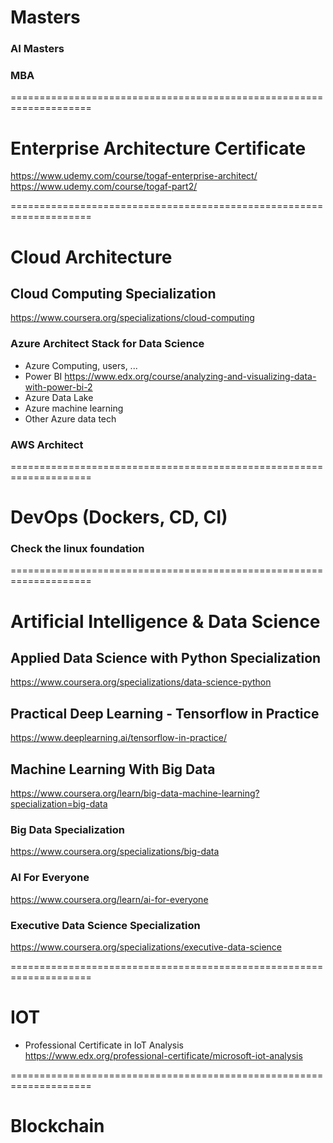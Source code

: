 # Masters
### AI Masters
### MBA
====================================================================

# Enterprise Architecture Certificate
https://www.udemy.com/course/togaf-enterprise-architect/  </br>
https://www.udemy.com/course/togaf-part2/ </br>

====================================================================

# Cloud Architecture

## Cloud Computing Specialization
https://www.coursera.org/specializations/cloud-computing

### Azure Architect Stack for Data Science
-  Azure Computing, users, ...
- Power BI
https://www.edx.org/course/analyzing-and-visualizing-data-with-power-bi-2
- Azure Data Lake
- Azure machine learning
- Other Azure data tech

### AWS Architect

====================================================================

# DevOps (Dockers, CD, CI)
### Check the linux foundation

====================================================================

# Artificial Intelligence & Data Science

## Applied Data Science with Python Specialization
https://www.coursera.org/specializations/data-science-python

## Practical Deep Learning - Tensorflow in Practice
https://www.deeplearning.ai/tensorflow-in-practice/

## Machine Learning With Big Data
https://www.coursera.org/learn/big-data-machine-learning?specialization=big-data

### Big Data Specialization
https://www.coursera.org/specializations/big-data

### AI For Everyone
https://www.coursera.org/learn/ai-for-everyone

### Executive Data Science Specialization
https://www.coursera.org/specializations/executive-data-science

====================================================================

# IOT
- Professional Certificate in IoT Analysis
https://www.edx.org/professional-certificate/microsoft-iot-analysis


====================================================================

# Blockchain
